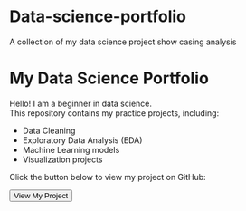 # Data-science-portfolio
A collection of my data science project show casing analysis
# My Data Science Portfolio

Hello! I am a beginner in data science.  
This repository contains my practice projects, including:
- Data Cleaning
- Exploratory Data Analysis (EDA)
- Machine Learning models
- Visualization projects

<p>Click the button below to view my project on GitHub:</p>
<a href="https://github.com/yourusername/yourrepositoryname" target="_blank">
   <button>View My Project</button>
</a>

